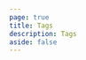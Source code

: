 ```yaml
---
page: true
title: Tags
description: Tags
aside: false
---
```


<ClientOnly>
    <Tags/>
</ClientOnly>
